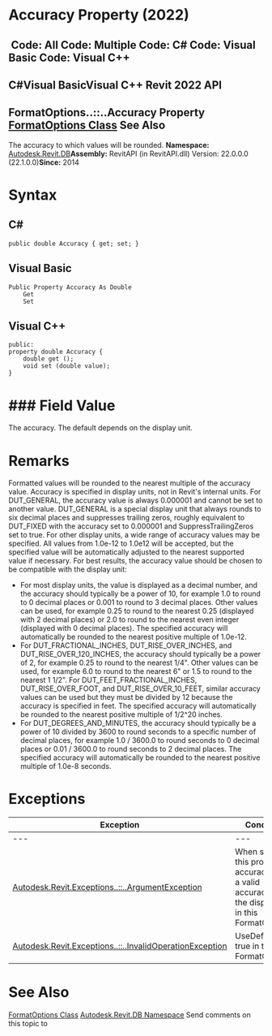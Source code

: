 # Accuracy Property (2022)

﻿
 Code: All Code: Multiple Code: C# Code: Visual Basic Code: Visual C++   
---  
C#Visual BasicVisual C++
Revit 2022 API  
---  
FormatOptions..::..Accuracy Property   
[FormatOptions Class](70f78207-1109-3906-8e67-cd27df1f0ae8.md "FormatOptions Class") See Also  
---  
The accuracy to which values will be rounded. 
**Namespace:** [Autodesk.Revit.DB](87546ba7-461b-c646-cbb1-2cb8f5bff8b2.md "Autodesk.Revit.DB Namespace")**Assembly:** RevitAPI (in RevitAPI.dll) Version: 22.0.0.0 (22.1.0.0)**Since:** 2014 
# Syntax
C#  
---  
```text
public double Accuracy { get; set; }
```
  
Visual Basic  
---  
```text
Public Property Accuracy As Double
	Get
	Set
```
  
Visual C++  
---  
```text
public:
property double Accuracy {
	double get ();
	void set (double value);
}
```
  
# ### Field Value
The accuracy. The default depends on the display unit. 
# Remarks
Formatted values will be rounded to the nearest multiple of the accuracy value.
Accuracy is specified in display units, not in Revit's internal units.
For DUT_GENERAL, the accuracy value is always 0.000001 and cannot be set to another value. DUT_GENERAL is a special display unit that always rounds to six decimal places and suppresses trailing zeros, roughly equivalent to DUT_FIXED with the accuracy set to 0.000001 and SuppressTrailingZeros set to true.
For other display units, a wide range of accuracy values may be specified. All values from 1.0e-12 to 1.0e12 will be accepted, but the specified value will be automatically adjusted to the nearest supported value if necessary. For best results, the accuracy value should be chosen to be compatible with the display unit:
  * For most display units, the value is displayed as a decimal number, and the accuracy should typically be a power of 10, for example 1.0 to round to 0 decimal places or 0.001 to round to 3 decimal places. Other values can be used, for example 0.25 to round to the nearest 0.25 (displayed with 2 decimal places) or 2.0 to round to the nearest even integer (displayed with 0 decimal places). The specified accuracy will automatically be rounded to the nearest positive multiple of 1.0e-12.
  * For DUT_FRACTIONAL_INCHES, DUT_RISE_OVER_INCHES, and DUT_RISE_OVER_120_INCHES, the accuracy should typically be a power of 2, for example 0.25 to round to the nearest 1/4". Other values can be used, for example 6.0 to round to the nearest 6" or 1.5 to round to the nearest 1 1/2". For DUT_FEET_FRACTIONAL_INCHES, DUT_RISE_OVER_FOOT, and DUT_RISE_OVER_10_FEET, similar accuracy values can be used but they must be divided by 12 because the accuracy is specified in feet. The specified accuracy will automatically be rounded to the nearest positive multiple of 1/2^20 inches.
  * For DUT_DEGREES_AND_MINUTES, the accuracy should typically be a power of 10 divided by 3600 to round seconds to a specific number of decimal places, for example 1.0 / 3600.0 to round seconds to 0 decimal places or 0.01 / 3600.0 to round seconds to 2 decimal places. The specified accuracy will automatically be rounded to the nearest positive multiple of 1.0e-8 seconds.

# Exceptions
| Exception | Condition |
| --- | --- |
| --- | --- |
| [Autodesk.Revit.Exceptions..::..ArgumentException](2e6e4206-97a8-dd4b-df5d-4269f4bb6088.md "ArgumentException Class") | When setting this property: accuracy is not a valid accuracy for the display unit in this FormatOptions. |
| [Autodesk.Revit.Exceptions..::..InvalidOperationException](9e715f03-3884-e539-4dd6-8d7545733adc.md "InvalidOperationException Class") | UseDefault is true in this FormatOptions. |

# See Also
[FormatOptions Class](70f78207-1109-3906-8e67-cd27df1f0ae8.md "FormatOptions Class")
[Autodesk.Revit.DB Namespace](87546ba7-461b-c646-cbb1-2cb8f5bff8b2.md "Autodesk.Revit.DB Namespace")
Send comments on this topic to 